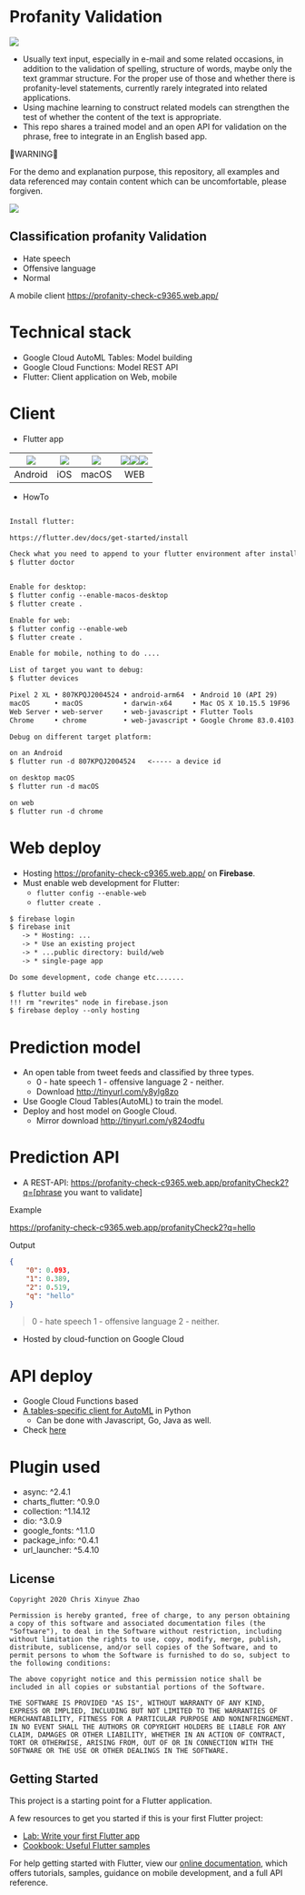 # Profanity Validation

 ![](media/prj-arch.png) 
 
- Usually text input, especially in e-mail and some related occasions, in addition to the validation of spelling, structure of words, maybe only the text grammar structure. For the proper use of those and whether there is profanity-level statements, currently rarely integrated into related applications.
- Using machine learning to construct related models can strengthen the test of whether the content of the text is appropriate.
- This repo shares a trained model and an open API for validation on the phrase, free to integrate in an English based app.

🚨WARNING🚨

For the demo and explanation purpose, this repository, all examples and data referenced may contain content which can be uncomfortable, please forgiven.

 ![](media/webshot.gif)
 
## Classification profanity Validation

- Hate speech
- Offensive language
- Normal

A mobile client https://profanity-check-c9365.web.app/

# Technical stack

- Google Cloud AutoML Tables: Model building
- Google Cloud Functions: Model REST API 
- Flutter: Client application on Web, mobile

# Client

- Flutter app

|  ![](media/android.png)   | ![](media/ios.png)  | ![](media/macos.png)  |![](media/web-chrome.png)![](media/web-firefox.png)![](media/web-edge.png)|
|  :----: | :----:  |:----: |:----:|
|Android|iOS|macOS|WEB|

- HowTo

```markdown

Install flutter:

https://flutter.dev/docs/get-started/install

Check what you need to append to your flutter environment after installation:
$ flutter doctor


Enable for desktop:
$ flutter config --enable-macos-desktop
$ flutter create .

Enable for web:
$ flutter config --enable-web
$ flutter create .

Enable for mobile, nothing to do ....

List of target you want to debug:
$ flutter devices

Pixel 2 XL • 807KPQJ2004524 • android-arm64  • Android 10 (API 29)
macOS      • macOS          • darwin-x64     • Mac OS X 10.15.5 19F96
Web Server • web-server     • web-javascript • Flutter Tools
Chrome     • chrome         • web-javascript • Google Chrome 83.0.4103.97

Debug on different target platform:

on an Android
$ flutter run -d 807KPQJ2004524   <----- a device id

on desktop macOS
$ flutter run -d macOS

on web
$ flutter run -d chrome
```

# Web deploy

- Hosting https://profanity-check-c9365.web.app/ on **Firebase**.
- Must enable web development for Flutter:
    - `flutter config --enable-web`
    - `flutter create .`
   
```markdown
$ firebase login
$ firebase init
   -> * Hosting: ...
   -> * Use an existing project
   -> * ...public directory: build/web
   -> * single-page app 

Do some development, code change etc.......

$ flutter build web
!!! rm "rewrites" node in firebase.json
$ firebase deploy --only hosting
```

# Prediction model

- An open table from tweet feeds and classified by three types.
    - 0 - hate speech 1 - offensive language 2 - neither.
    - Download http://tinyurl.com/y8ylg8zo
- Use Google Cloud Tables(AutoML) to train the model.
- Deploy and host model on Google Cloud.
    - Mirror download http://tinyurl.com/y824odfu

# Prediction API

- A REST-API: https://profanity-check-c9365.web.app/profanityCheck2?q=[phrase you want to validate]

Example

https://profanity-check-c9365.web.app/profanityCheck2?q=hello

Output

```json
{
	"0": 0.093,
	"1": 0.389,
	"2": 0.519,
	"q": "hello"
}
```

>0 - hate speech 1 - offensive language 2 - neither.

- Hosted by cloud-function on Google Cloud

# API deploy

- Google Cloud Functions based
- [A tables-specific client for AutoML](https://googleapis.dev/python/automl/latest/gapic/v1beta1/tables.html) in Python
    - Can be done  with Javascript, Go, Java as well.
- Check [here](./functions/profanityCheck2.py)

# Plugin used

- async: ^2.4.1
- charts_flutter: ^0.9.0
- collection: ^1.14.12
- dio: ^3.0.9
- google_fonts: ^1.1.0
- package_info: ^0.4.1
- url_launcher: ^5.4.10

## License

```
Copyright 2020 Chris Xinyue Zhao

Permission is hereby granted, free of charge, to any person obtaining a copy of this software and associated documentation files (the "Software"), to deal in the Software without restriction, including without limitation the rights to use, copy, modify, merge, publish, distribute, sublicense, and/or sell copies of the Software, and to permit persons to whom the Software is furnished to do so, subject to the following conditions:

The above copyright notice and this permission notice shall be included in all copies or substantial portions of the Software.

THE SOFTWARE IS PROVIDED "AS IS", WITHOUT WARRANTY OF ANY KIND, EXPRESS OR IMPLIED, INCLUDING BUT NOT LIMITED TO THE WARRANTIES OF MERCHANTABILITY, FITNESS FOR A PARTICULAR PURPOSE AND NONINFRINGEMENT. IN NO EVENT SHALL THE AUTHORS OR COPYRIGHT HOLDERS BE LIABLE FOR ANY CLAIM, DAMAGES OR OTHER LIABILITY, WHETHER IN AN ACTION OF CONTRACT, TORT OR OTHERWISE, ARISING FROM, OUT OF OR IN CONNECTION WITH THE SOFTWARE OR THE USE OR OTHER DEALINGS IN THE SOFTWARE.
```

## Getting Started

This project is a starting point for a Flutter application.

A few resources to get you started if this is your first Flutter project:

- [Lab: Write your first Flutter app](https://flutter.dev/docs/get-started/codelab)
- [Cookbook: Useful Flutter samples](https://flutter.dev/docs/cookbook)

For help getting started with Flutter, view our
[online documentation](https://flutter.dev/docs), which offers tutorials,
samples, guidance on mobile development, and a full API reference.

